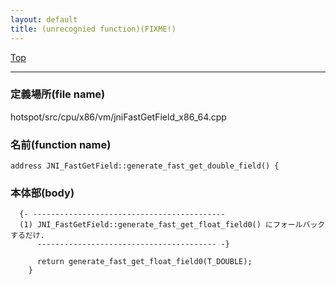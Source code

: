 ```yaml
---
layout: default
title: (unrecognied function)(FIXME!)
---
```

[Top](../index.html)

--- 
### 定義場所(file name)
hotspot/src/cpu/x86/vm/jniFastGetField_x86_64.cpp

### 名前(function name)
```
address JNI_FastGetField::generate_fast_get_double_field() {
```

### 本体部(body)
```
  {- -------------------------------------------
  (1) JNI_FastGetField::generate_fast_get_float_field0() にフォールバックするだけ.
      ---------------------------------------- -}

	  return generate_fast_get_float_field0(T_DOUBLE);
	}
	
```


